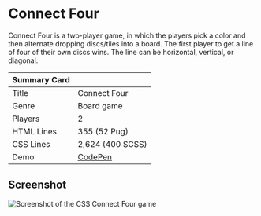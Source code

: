 # Connect Four

Connect Four is a two-player game, in which the players pick a color and then alternate dropping discs/tiles into a board. The first player to get a line of four of their own discs wins. The line can be horizontal, vertical, or diagonal.

| Summary Card | |
|--------------|-|
| Title | Connect Four |
| Genre | Board game |
| Players | 2 |
| HTML Lines | 355 (52 Pug) |
| CSS Lines | 2,624 (400 SCSS) |
| Demo | [CodePen](https://codepen.io/alvaromontoro/full/rrPZwX) |

## Screenshot

![Screenshot of the CSS Connect Four game](https://github.com/alvaromontoro/CSS-Games/blob/master/games/connect-four/connect-four.jpg?raw=true)
